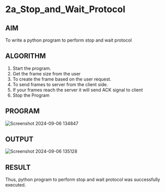 # 2a_Stop_and_Wait_Protocol
## AIM 
To write a python program to perform stop and wait protocol
## ALGORITHM
1. Start the program.
2. Get the frame size from the user
3. To create the frame based on the user request.
4. To send frames to server from the client side.
5. If your frames reach the server it will send ACK signal to client
6. Stop the Program

## PROGRAM

![Screenshot 2024-09-06 134847](https://github.com/user-attachments/assets/8ccb87b9-f868-4d23-8c10-f4b0ffa14b9e)

## OUTPUT

![Screenshot 2024-09-06 135128](https://github.com/user-attachments/assets/da428561-51cc-4016-a99b-799966d76f42)

## RESULT
Thus, python program to perform stop and wait protocol was successfully executed.
